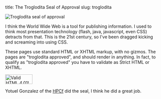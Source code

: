 title: The Troglodita Seal of Approval
slug: troglodita

![Troglodita seal of approval]({filename}/images/troglodita-med.jpg)

I think the World Wide Web is a tool for publishing information. I
used to think most presentation technology (flash, java, javascript, even CSS)
detracts from that. This is the 21st century, so I've been dragged
kicking and screaming into using CSS.

These pages use standard HTML or XHTML markup, with no gizmos. The
pages are "troglodita approved", and should render in anything. In
fact, to qualify as "troglodita approved" you have to validate as
Strict HTML or XHTML.

<p>
      <a href="http://validator.w3.org/check/referer"><img
          src="http://www.w3.org/Icons/valid-html401"
          alt="Valid HTML 4.01!" height="31" width="88"></a>
</p>

Yotuel Gonzalez of the [HPCf](http://www.hpcf.upr.edu/) did the seal,
I think he did a great job.
